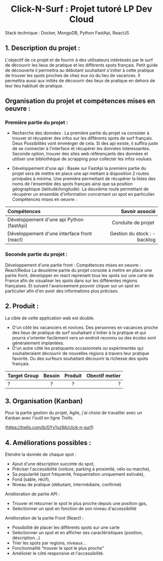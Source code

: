# <center>Click-N-Surf : Projet tutoré LP Dev Cloud</center>

Stack technique : Docker, MongoDB, Python FastApi, ReactJS

## 1. Description du projet :

L'objectif de ce projet et de fournir à des utilisateurs intéréssés par le surf de découvrir les lieux de pratique et les différents spots français. Petit guide de découverte il permettra au débutant souhaitant s'initier à cette pratique de trouver les spots proches de chez eux où du lieu de vacances. Il permettra aussi aux initiés de découvrir des lieux de pratique en dehors de leur lieu habituel de pratique.

## Organisation du projet et compétences mises en oeuvre :

### Première partie du projet :

- Recherche des données : La première partie du projet va consister à trouver et récupérer des infos sur les différents spots de surf français. Deux Possibilités vont émmérger de cela. Si des api existe, il suffira juste de se connecter à l'interface et récupérer les données interessantes. Seconde option, trouver des sites web référençants des données et utiliser une bibliothèque de scrapping pour collecter les infos voulues.

- Développement d'une api : Basée sur FastApi la première partie du projet sera de mettre en place une api mettant à disposition 2 routes prinipales à minima. Une première permettant de récupérer la listes des noms de l'ensemble des spots français ainsi que sa position géographique (latitude/longitude). La deuxième route permettant de récupérer un ensemble d'information concernant un spot en particulier.
  Compétences mises en oeuvre :

| Compétences                                 |              Savoir associé |
| :------------------------------------------ | --------------------------: |
| Développement d'une api Python (fastApi)    |         Conduite de projet  |
| Développement d'une interface front (react) | Gestion du stock : -backlog |

### Seconde partie du projet :

Développement d'une partie front :
Compétences mises en oeuvre : React/Redux
La deuxième partie du projet consiste à mettre en place une partie front, développer en react reprenant tous les spots sur une carte de France afin de visualiser les spots dans sur les différentes régions françaises. Et suivant l'avanceement pouvoir cliquer sur un spot en particulier afin d'en avoir des informations plus précises.

## 2. Produit :

La cible de cette application web est double.

- D'un côté les vacanciers et novices. Des personnes en vacances proche des lieux de pratique de surf souhaitant s'initier à la pratique et qui pourra s'orienter facilement vers un endroit reconnu ou des écoles sont généralement implantées.
- D'un autre côté les pratiquants occasionnels ou expérimentés qui souhaiteraient découvrir de nouvelles régions à travers leur pratique favorite. Ou des surfeurs souhaitant découvrir la richesse des spots français.

| Target Group | Besoin | Produit | Obectif metier |
| :----------- | :----: | :-----: | -------------: |
| ?            |   ?    |    ?    |              ? |

## 3. Organisation (Kanban)

Pour la partie gestion du projet, Agile, j'ai choisi de travailler avec un Kanban avec l'outil en ligne _Trello_.

(https://trello.com/b/GYy1yz9A/click-n-surf)

## 4. Améliorations possibles :

Etendre la donnée de chaque spot :

- Ajout d'une déscription succinte du spot,
- Préciser l'accessibilité (voiture, parking à proximité, vélo ou marche),
- Sa popularité (spot fréquenté, frequentation uniquement estivale),
- Fond (sable, récif),
- Niveau de pratique (débutant, intermédiaire, confirmé)

Amélioration de partie API :

- Trouver et retourner le spot le plus proche depuis une position gps,
- Selectionner un spot en fonction de son niveau d'accessibilité

Amélioration de la partie Front (React) :

- Possibilité de placer les différents spots sur une carte
- Selectionner un spot et en afficher ses caractéristiques (position, déscription...)
- Trier les spots par regions, niveaux...
- Fonctionnalité "trouver le spot le plus proche"
- Améliorer le côté responsive et l'accessibilité.
